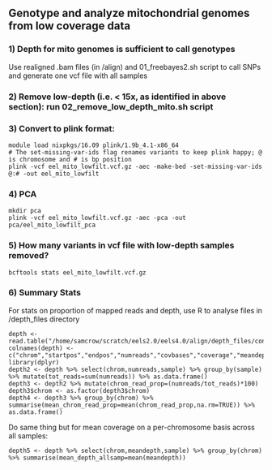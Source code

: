 ## Genotype and analyze mitochondrial genomes from low coverage data

### 1) Depth for mito genomes is sufficient to call genotypes
Use realigned .bam files (in /align) and 01_freebayes2.sh script to call SNPs and generate one vcf file with all samples

### 2) Remove low-depth (i.e. < 15x, as identified in above section): run 02_remove_low_depth_mito.sh script

### 3) Convert to plink format:
```
module load nixpkgs/16.09 plink/1.9b_4.1-x86_64
# The set-missing-var-ids flag renames variants to keep plink happy; @ is chromosome and # is bp position
plink -vcf eel_mito_lowfilt.vcf.gz -aec -make-bed -set-missing-var-ids @:# -out eel_mito_lowfilt
```
### 4) PCA
```
mkdir pca
plink -vcf eel_mito_lowfilt.vcf.gz -aec -pca -out pca/eel_mito_lowfilt_pca
```
### 5) How many variants in vcf file with low-depth samples removed?
```
bcftools stats eel_mito_lowfilt.vcf.gz
```
### 6) Summary Stats
For stats on proportion of mapped reads and depth, use R to analyse files in /depth_files directory
```
depth <- read.table("/home/samcrow/scratch/eels2.0/eels4.0/align/depth_files/concat_depth.txt")
colnames(depth) <- c("chrom","startpos","endpos","numreads","covbases","coverage","meandepth","meanbaseq","meanmapq","sample")
library(dplyr)
depth2 <- depth %>% select(chrom,numreads,sample) %>% group_by(sample) %>% mutate(tot_reads=sum(numreads)) %>% as.data.frame()
depth3 <- depth2 %>% mutate(chrom_read_prop=(numreads/tot_reads)*100)
depth3$chrom <- as.factor(depth3$chrom)
depth4 <- depth3 %>% group_by(chrom) %>% summarise(mean_chrom_read_prop=mean(chrom_read_prop,na.rm=TRUE)) %>% as.data.frame()
```
Do same thing but for mean coverage on a per-chromosome basis across all samples:
```
depth5 <- depth %>% select(chrom,meandepth,sample) %>% group_by(chrom) %>% summarise(mean_depth_allsamp=mean(meandepth))
```













